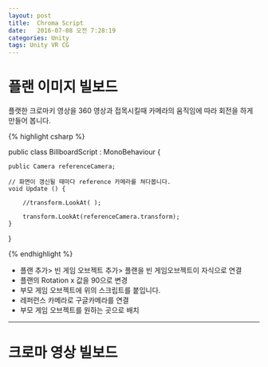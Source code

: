 ```yaml
---
layout: post
title:  Chroma Script 
date:   2016-07-08 오전 7:28:19   
categories: Unity
tags: Unity VR CG
---
```



# 플랜 이미지 빌보드

플랫한 크로마키 영상을 360 영상과 접목시킬때 카메라의 움직임에 따라 회전을 하게 만들어 봅니다.

{% highlight csharp %}

public class BillboardScript : MonoBehaviour {

    public Camera referenceCamera;
	
	// 화면이 갱신될 때마다 reference 카메라를 쳐다봅니다.
	void Update () {

        //transform.LookAt( );

        transform.LookAt(referenceCamera.transform);
	}
}

{% endhighlight %}

- 플랜 추가> 빈 게임 오브젝트 추가> 플랜을 빈 게임오브젝트이 자식으로 연결
- 플랜의 Rotation x 값을 90으로 변경
- 부모 게임 오브젝트에 위의 스크립트를 붙입니다.
- 레퍼런스 카메라로 구글카메라를 연결
- 부모 게임 오브젝트를 원하는 곳으로 배치

- - -


# 크로마 영상 빌보드

